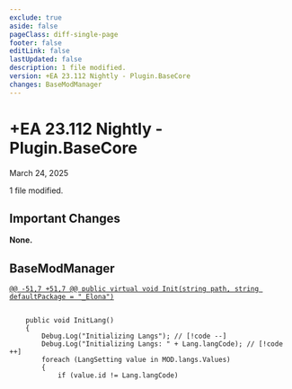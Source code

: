 ```yaml
---
exclude: true
aside: false
pageClass: diff-single-page
footer: false
editLink: false
lastUpdated: false
description: 1 file modified.
version: +EA 23.112 Nightly - Plugin.BaseCore
changes: BaseModManager
---
```


# +EA 23.112 Nightly - Plugin.BaseCore

March 24, 2025

1 file modified.

## Important Changes

**None.**
## BaseModManager

[`@@ -51,7 +51,7 @@ public virtual void Init(string path, string defaultPackage = "_Elona")`](https://github.com/Elin-Modding-Resources/Elin-Decompiled/blob/c40036d2212953e7a7c39927996d6df39a57ed1d/Elin/Plugins.basecore/BaseModManager.cs#L51-L57)
```cs:line-numbers=51

	public void InitLang()
	{
		Debug.Log("Initializing Langs"); // [!code --]
		Debug.Log("Initializing Langs: " + Lang.langCode); // [!code ++]
		foreach (LangSetting value in MOD.langs.Values)
		{
			if (value.id != Lang.langCode)
```
